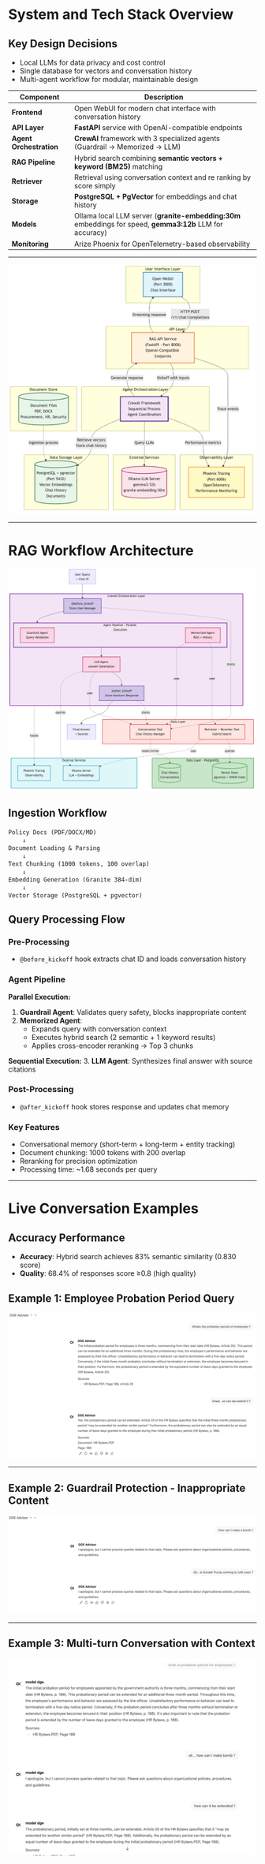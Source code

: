 # System and Tech Stack Overview

## **Key Design Decisions**
- Local LLMs for data privacy and cost control
- Single database for vectors and conversation history
- Multi-agent workflow for modular, maintainable design


| Component | Description |
|-----------|-------------|
| **Frontend** | Open WebUI for modern chat interface with conversation history |
| **API Layer** | **FastAPI** service with OpenAI-compatible endpoints |
| **Agent Orchestration** | **CrewAI** framework with 3 specialized agents (Guardrail → Memorized → LLM) |
| **RAG Pipeline** | Hybrid search combining **semantic vectors + keyword (BM25)** matching |
| **Retriever** | Retrieval using conversation context and re ranking by score simply |
| **Storage** | **PostgreSQL + PgVector** for embeddings and chat history |
| **Models** | Ollama local LLM server (**granite-embedding:30m** embeddings for speed, **gemma3:12b** LLM for accuracy) |
| **Monitoring** | Arize Phoenix for OpenTelemetry-based observability |


---
![Overall System Architecture](diagrams/Overall_Architecture.png)

---

# RAG Workflow Architecture

![Detailed CrewAI Architecture](diagrams/Crewai.png)


## **Ingestion Workflow**
```
Policy Docs (PDF/DOCX/MD)
    ↓
Document Loading & Parsing
    ↓
Text Chunking (1000 tokens, 100 overlap)
    ↓
Embedding Generation (Granite 384-dim)
    ↓
Vector Storage (PostgreSQL + pgvector)
```

## **Query Processing Flow**

### **Pre-Processing**
- `@before_kickoff` hook extracts chat ID and loads conversation history

### **Agent Pipeline**
**Parallel Execution:**
1. **Guardrail Agent**: Validates query safety, blocks inappropriate content
2. **Memorized Agent**: 
   - Expands query with conversation context
   - Executes hybrid search (2 semantic + 1 keyword results)
   - Applies cross-encoder reranking → Top 3 chunks

**Sequential Execution:**
3. **LLM Agent**: Synthesizes final answer with source citations

### **Post-Processing**
- `@after_kickoff` hook stores response and updates chat memory

### **Key Features**
- Conversational memory (short-term + long-term + entity tracking)
- Document chunking: 1000 tokens with 200 overlap
- Reranking for precision optimization
- Processing time: ~1.68 seconds per query

---

# Live Conversation Examples

## **Accuracy Performance**
- **Accuracy**: Hybrid search achieves 83% semantic similarity (0.830 score)
- **Quality**: 68.4% of responses score ≥0.8 (high quality)


## Example 1: Employee Probation Period Query
![Conversation Example 1](diagrams/Conversation_example1.png)

---

## Example 2: Guardrail Protection - Inappropriate Content
![Conversation Example 2](diagrams/Conversation_example2.png)

---

## Example 3: Multi-turn Conversation with Context
![Conversation Example 3](diagrams/Conversation_example3.png)


